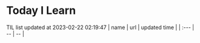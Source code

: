 # Today I Learn 
TIL list updated at 2023-02-22 02:19:47
| name | url | updated time |
| :--- | -- | -- |
